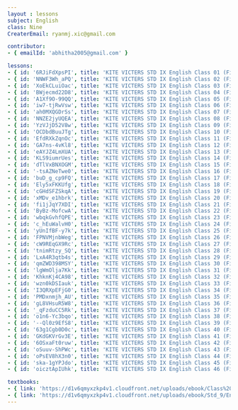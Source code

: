 ```yaml
--- 
layout : lessons 
subject: English
class: Nine
CreaterEmail: ryanmj.xic@gmail.com

contributor: 
- { emailId: 'abhitha2005@gmail.com' }

lessons: 
- { id: '6RJiFdXpsPI', title: 'KITE VICTERS STD IX English Class 01 (First Bell-ഫസ്റ്റ് ബെല്‍)' }
- { id: 'NNWF3Wh_aPQ', title: 'KITE VICTERS STD IX English Class 02 (First Bell-ഫസ്റ്റ് ബെല്‍)' }
- { id: 'XoEkCLuiOac', title: 'KITE VICTERS STD IX English Class 03 (First Bell-ഫസ്റ്റ് ബെല്‍)' }
- { id: 'BWjecmd22D8', title: 'KITE VICTERS STD IX English Class 04 (First Bell-ഫസ്റ്റ് ബെല്‍)' }
- { id: 'A1Xf9O-99QQ', title: 'KITE VICTERS STD IX English Class 05 (First Bell-ഫസ്റ്റ് ബെല്‍)' }
- { id: 'iw7-tjRwVsw', title: 'KITE VICTERS STD IX English Class 06 (First Bell-ഫസ്റ്റ് ബെല്‍)' }
- { id: 'ah0MXQGDrSs', title: 'KITE VICTERS STD IX English Class 07 (First Bell-ഫസ്റ്റ് ബെല്‍)' }
- { id: 'NNZE2jyUQEA', title: 'KITE VICTERS STD IX English Class 08 (First Bell-ഫസ്റ്റ് ബെല്‍)' }
- { id: 'YzVJjD52V8w', title: 'KITE VICTERS STD IX English Class 09 (First Bell-ഫസ്റ്റ് ബെല്‍)' }
- { id: 'OCDbdBuuJTg', title: 'KITE VICTERS STD IX English Class 10 (First Bell-ഫസ്റ്റ് ബെല്‍)' }
- { id: 'EfdRXkZqnOc', title: 'KITE VICTERS STD IX English Class 11 (First Bell-ഫസ്റ്റ് ബെല്‍)' }
- { id: 'GA7ns-4vKl8', title: 'KITE VICTERS STD IX English Class 12 (First Bell-ഫസ്റ്റ് ബെല്‍)' }
- { id: 'eAYJZ4LmXUA', title: 'KITE VICTERS STD IX English Class 13 (First Bell-ഫസ്റ്റ് ബെല്‍)' }
- { id: 'KLS9iumrUes', title: 'KITE VICTERS STD IX English Class 14 (First Bell-ഫസ്റ്റ് ബെല്‍)' }
- { id: 'dTlVxBNXOGM', title: 'KITE VICTERS STD IX English Class 15 (First Bell-ഫസ്റ്റ് ബെല്‍)' }
- { id: '-tsAZNeTwe0', title: 'KITE VICTERS STD IX English Class 16 (First Bell-ഫസ്റ്റ് ബെല്‍)' }
- { id: 'buD_g_cp9FQ', title: 'KITE VICTERS STD IX English Class 17 (First Bell-ഫസ്റ്റ് ബെല്‍)' }
- { id: 'Ely5xFKKUfg', title: 'KITE VICTERS STD IX English Class 18 (First Bell-ഫസ്റ്റ് ബെല്‍)' }
- { id: 'cGHdSFZSkqA', title: 'KITE VICTERS STD IX English Class 19 (First Bell-ഫസ്റ്റ് ബെല്‍)' }
- { id: 'xMDv_e1hbrk', title: 'KITE VICTERS STD IX English Class 20 (First Bell-ഫസ്റ്റ് ബെല്‍)' }
- { id: 'fi1jJqY7XDI', title: 'KITE VICTERS STD IX English Class 21 (First Bell-ഫസ്റ്റ് ബെല്‍)' }
- { id: 'ByBz-MofcwA', title: 'KITE VICTERS STD IX English Class 22 (First Bell-ഫസ്റ്റ് ബെല്‍)' }
- { id: 'wbqkGvhfQPE', title: 'KITE VICTERS STD IX English Class 23 (First Bell-ഫസ്റ്റ് ബെല്‍)' }
- { id: 'c_hEuWalvH0', title: 'KITE VICTERS STD IX English Class 24 (First Bell-ഫസ്റ്റ് ബെല്‍)' }
- { id: 'yUnIfBF-y7k', title: 'KITE VICTERS STD IX English Class 25 (First Bell-ഫസ്റ്റ് ബെല്‍)' }
- { id: 'FPNVMjnbWeg', title: 'KITE VICTERS STD IX English Class 26 (First Bell-ഫസ്റ്റ് ബെല്‍)' }
- { id: 'cW9REqGX9Rc', title: 'KITE VICTERS STD IX English Class 27 (First Bell-ഫസ്റ്റ് ബെല്‍)' }
- { id: 'tnimRtzy_SQ', title: 'KITE VICTERS STD IX English Class 28 (First Bell-ഫസ്റ്റ് ബെല്‍)' }
- { id: 'LxA4R3qtb4s', title: 'KITE VICTERS STD IX English Class 29 (First Bell-ഫസ്റ്റ് ബെല്‍)' }
- { id: 'qmZWD398MSY', title: 'KITE VICTERS STD IX English Class 30 (First Bell-ഫസ്റ്റ് ബെല്‍)' }
- { id: 'lgWmOlja7Kk', title: 'KITE VICTERS STD IX English Class 31 (First Bell-ഫസ്റ്റ് ബെല്‍)' }
- { id: 'KhknKj4CA98', title: 'KITE VICTERS STD IX English Class 32 (First Bell-ഫസ്റ്റ് ബെല്‍)' }
- { id: 'wzn0kDSIauk', title: 'KITE VICTERS STD IX English Class 33 (First Bell-ഫസ്റ്റ് ബെല്‍)' }
- { id: 'I3QRXpEFjG0', title: 'KITE VICTERS STD IX English Class 34 (First Bell-ഫസ്റ്റ് ബെല്‍)' }
- { id: 'PMDxnmjh_AU', title: 'KITE VICTERS STD IX English Class 35 (First Bell-ഫസ്റ്റ് ബെല്‍)' }
- { id: 'gL8VHsuR5W8', title: 'KITE VICTERS STD IX English Class 36 (First Bell-ഫസ്റ്റ് ബെല്‍)' }
- { id: '_qFzduCC5Rk', title: 'KITE VICTERS STD IX English Class 37 (First Bell-ഫസ്റ്റ് ബെല്‍)' }
- { id: 'o1n6-Yc3bqo', title: 'KITE VICTERS STD IX English Class 38 (First Bell-ഫസ്റ്റ് ബെല്‍)' }
- { id: '--Ql0z9EfS8', title: 'KITE VICTERS STD IX English Class 39 (First Bell-ഫസ്റ്റ് ബെല്‍)' }
- { id: '63g1Cgb0D0c', title: 'KITE VICTERS STD IX English Class 40 (First Bell-ഫസ്റ്റ് ബെല്‍)' }
- { id: 'GKdGKVrGv3E', title: 'KITE VICTERS STD IX English Class 41 (First Bell-ഫസ്റ്റ് ബെല്‍)' }
- { id: '6OSxaFt0ruw', title: 'KITE VICTERS STD IX English Class 42 (First Bell-ഫസ്റ്റ് ബെല്‍)' }
- { id: 'oSuuv-ShPWc', title: 'KITE VICTERS STD IX English Class 43 (First Bell-ഫസ്റ്റ് ബെല്‍)' }
- { id: 'oPsEV8hX3n0', title: 'KITE VICTERS STD IX English Class 44 (First Bell-ഫസ്റ്റ് ബെല്‍)' }
- { id: 'ska-1gYPJdo', title: 'KITE VICTERS STD IX English Class 45 (First Bell-ഫസ്റ്റ് ബെല്‍)' }
- { id: 'oicztApIUhk', title: 'KITE VICTERS STD IX English Class 46 (First Bell-ഫസ്റ്റ് ബെല്‍)' }

textbooks:
- { link: 'https://d1v6qmyxzkp4v1.cloudfront.net/uploads/ebook/Class%209/English_IX_Vol.I/English_IX_Vol.I.pdf', title: 'English Part -1' , medium: 'Malayalam' }
- { link: 'https://d1v6qmyxzkp4v1.cloudfront.net/uploads/ebook/Std_9/English_Std_IX_Final_Vol_2/English_Std_IX_Final_Vol_2.pdf', title: 'English Part -2' , medium: 'Malayalam' }
--- 
```

